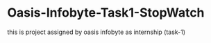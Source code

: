 # Oasis-Infobyte-Task1-StopWatch
 this is project assigned by oasis infobyte as internship (task-1)
